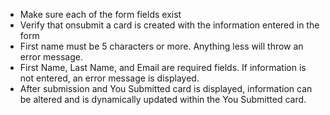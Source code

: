 * Make sure each of the form fields exist 
* Verify that onsubmit a card is created with the information entered in the form
* First name must be 5 characters or more. Anything less will throw an error message.
* First Name, Last Name, and Email are required fields. If information is not entered, an error message is displayed. 
* After submission and You Submitted card is displayed, information can be altered and is dynamically updated within the You Submitted card.